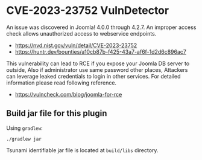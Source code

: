 # CVE-2023-23752 VulnDetector

An issue was discovered in Joomla! 4.0.0 through 4.2.7. An improper access check allows unauthorized access to webservice endpoints.

- https://nvd.nist.gov/vuln/detail/CVE-2023-23752
- https://huntr.dev/bounties/a10cb87b-f425-43a7-af6f-1d2d6c896ac7

This vulnerability can lead to RCE if you expose your Joomla DB server to outside, Also if administrator use same password other places, Attackers can leverage leaked credentials to login in other services.
For detailed information please read following reference.

- https://vulncheck.com/blog/joomla-for-rce

## Build jar file for this plugin

Using `gradlew`:

```shell
./gradlew jar
```

Tsunami identifiable jar file is located at `build/libs` directory.
